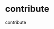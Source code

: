 # contribute
contribute<!DOCTYPE html>
<html>
	
<head>
	<title>
		
	</title>
	
	<link href =
"https://code.jquery.com/ui/1.10.4/themes/ui-lightness/jquery-ui.css"
			rel = "stylesheet">
	
	<script src =
"https://code.jquery.com/jquery-1.10.2.js">
	</script>
	
	<script src =
"https://code.jquery.com/ui/1.10.4/jquery-ui.js">
	</script>
		
	<style>

		/* text align for the body */
		body {
			text-align: center;
		}

		/* image dimension */
		img{
			height: 200px;
			width: 350px;
		}

		/* imagelistId styling */
		#imageListId
		{
		margin: 0;
		padding: 0;
		list-style-type: none;
		}
		#imageListId div
		{
			margin: 0 4px 4px 4px;
			padding: 0.4em;			
			display: inline-block;
		}

		/* Output order styling */
		#outputvalues{
		margin: 0 2px 2px 2px;
		padding: 0.4em;
		padding-left: 1.5em;
		width: 250px;
		border: 2px solid dark-green;
		background : gray;
		}
		.listitemClass
		{
			border: 1px solid #006400;
			width: 350px;	
		}
		.height{
			height: 10px;
		}
	</style>
		
	<script>
		$(function() {
			$( "#imageListId" ).sortable({
			update: function(event, ui) {
				getIdsOfImages();
			}//end update		
			});
		});
		
		function getIdsOfImages() {
			var values = [];
			$('.listitemClass').each(function (index) {
				values.push($(this).attr("id")
						.replace("imageNo", ""));
			});
			
			$('#outputvalues').val(values);
		}
	</script>
</head>
	
<body>
	
	<b>Drag and drop using jQuery </b>
	
	<div class="height"></div><br>
	
	<div id = "imageListId">
		<div id="imageNo1" class = "listitemClass">
			<img src="https://cdn.searchenginejournal.com/wp-content/uploads/2022/06/image-search-1600-x-840-px-62c6dc4ff1eee-sej-1520x800.png" alt="">
		</div>
		
		<div id="imageNo2" class = "listitemClass">
			<img src="https://encrypted-tbn0.gstatic.com/images?q=tbn:ANd9GcQ3AXdxePoT9cB85WCfpKMScGpmmSTzOAM9knvcjxQ4&s" alt="">
		</div>

		<div id="imageNo3" class = "listitemClass">
			<img src="https://img.freepik.com/premium-photo/astronaut-outer-open-space-planet-earth-stars-provide-background-erforming-space-planet-earth-sunrise-sunset-our-home-iss-elements-this-image-furnished-by-nasa_150455-16829.jpg?w=2000" alt="">
		</div>

		<div id="imageNo4" class = "listitemClass">
			<img src="https://encrypted-tbn0.gstatic.com/images?q=tbn:ANd9GcQEBx9Wr0-Vrvo7-X_EwAXnCxBrBODj3sjPLE_6DZPA&s" alt="">
		</div>

		<div id="imageNo5" class = "listitemClass">
			<img src="https://cdn.pixabay.com/photo/2015/04/23/22/00/tree-736885__480.jpg" alt="">
		</div>

		<div id="imageNo6" class = "listitemClass">
			<img src="https://images.ctfassets.net/hrltx12pl8hq/7yQR5uJhwEkRfjwMFJ7bUK/dc52a0913e8ff8b5c276177890eb0129/offset_comp_772626-opt.jpg?fit=fill&w=800&h=300" alt="">
		</div>
	</div>
		
	<div id="outputDiv">
		<b>Output of ID's of images : </b>
		<input id="outputvalues" type="text" value="" />
	</div>
</body>

</html>
Footer
© 2022 GitHub, Inc.
